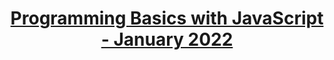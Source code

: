 #  <p align="center"><a href="https://softuni.bg/trainings/3622/programming-basics-with-javascript-january-2022"> Programming Basics with JavaScript - January 2022 <a/><p>

